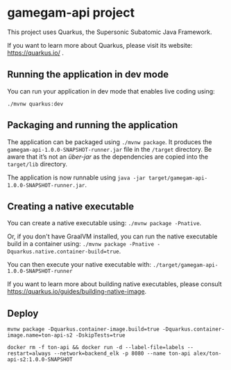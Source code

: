 # gamegam-api project

This project uses Quarkus, the Supersonic Subatomic Java Framework.

If you want to learn more about Quarkus, please visit its website: https://quarkus.io/ .

## Running the application in dev mode

You can run your application in dev mode that enables live coding using:
```
./mvnw quarkus:dev
```

## Packaging and running the application

The application can be packaged using `./mvnw package`.
It produces the `gamegam-api-1.0.0-SNAPSHOT-runner.jar` file in the `/target` directory.
Be aware that it’s not an _über-jar_ as the dependencies are copied into the `target/lib` directory.

The application is now runnable using `java -jar target/gamegam-api-1.0.0-SNAPSHOT-runner.jar`.

## Creating a native executable

You can create a native executable using: `./mvnw package -Pnative`.

Or, if you don't have GraalVM installed, you can run the native executable build in a container using: `./mvnw package -Pnative -Dquarkus.native.container-build=true`.

You can then execute your native executable with: `./target/gamegam-api-1.0.0-SNAPSHOT-runner`

If you want to learn more about building native executables, please consult https://quarkus.io/guides/building-native-image.


## Deploy

`mvnw package -Dquarkus.container-image.build=true -Dquarkus.container-image.name=ton-api-s2 -DskipTests=true`

`docker rm -f ton-api && docker run -d --label-file=labels --restart=always --network=backend_elk -p 8080 --name ton-api alex/ton-api-s2:1.0.0-SNAPSHOT`
